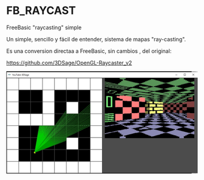 # FB_RAYCAST
FreeBasic "raycasting" simple

Un simple, sencillo y fácil de entender, sistema de mapas "ray-casting".

Es una conversion directaa a FreeBasic, sin cambios , del original:

https://github.com/3DSage/OpenGL-Raycaster_v2

![Imagen raycast_fb.jpg](https://github.com/jepalza/FB_RAYCAST/blob/main/raycast_fb.jpg)
